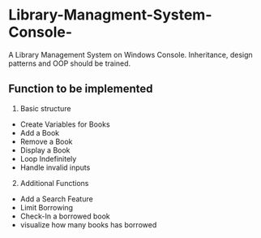 # Library-Managment-System-Console-
A Library Management System on Windows Console. 
Inheritance, design patterns and OOP should be trained.

## Function to be implemented
1. Basic structure
- Create Variables for Books
- Add a Book
- Remove a Book
- Display a Book
- Loop Indefinitely
- Handle invalid inputs

2. Additional Functions
- Add a Search Feature
- Limit Borrowing
- Check-In a borrowed book
- visualize how many books has borrowed

